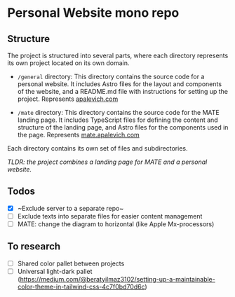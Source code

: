 # Personal Website mono repo

## Structure
The project is structured into several parts, where each directory represents its own project located on its own domain.

- `/general` directory:
This directory contains the source code for a personal website. It includes Astro files for the layout and components of the website, and a README.md file with instructions for setting up the project.
Represents [apalevich.com](https://apalevich.com)

- `/mate` directory:
This directory contains the source code for the MATE landing page. It includes TypeScript files for defining the content and structure of the landing page, and Astro files for the components used in the page.
Represents [mate.apalevich.com](https://mate.apalevich.com)

Each directory contains its own set of files and subdirectories.

*TLDR: the project combines a landing page for MATE and a personal website.*

## Todos

- [x] ~Exclude server to a separate repo~
- [ ] Exclude texts into separate files for easier content management
- [ ] MATE: change the diagram to horizontal (like Apple Mx-processors)

## To research
- [ ] Shared color pallet between projects
- [ ] Universal light-dark pallet (https://medium.com/@beratyilmaz3102/setting-up-a-maintainable-color-theme-in-tailwind-css-4c7f0bd70d6c)
